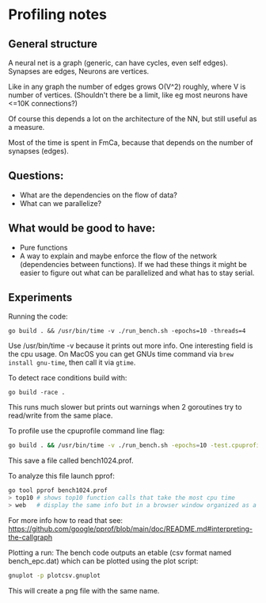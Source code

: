 # Profiling notes

## General structure
A neural net is a graph (generic, can have cycles, even self edges).
Synapses are edges, Neurons are vertices.

Like in any graph the number of edges grows O(V^2) roughly, where V is number of vertices.
(Shouldn't there be a limit, like eg most neurons have <=10K connections?)

Of course this depends a lot on the architecture of the NN, but still useful as a measure.

Most of the time is spent in FmCa, because that depends on the number of synapses (edges).

## Questions:
- What are the dependencies on the flow of data?
- What can we parallelize?

## What would be good to have:
- Pure functions
- A way to explain and maybe enforce the flow of the network (dependencies between functions).
If we had these things it might be easier to figure out what can be parallelized and what has to stay serial.

## Experiments
Running the code:
```
go build . && /usr/bin/time -v ./run_bench.sh -epochs=10 -threads=4
```

Use /usr/bin/time -v because it prints out more info. One interesting field is the cpu usage.
On MacOS you can get GNUs time command via `brew install gnu-time`, then call it via `gtime`.

To detect race conditions build with:

```
go build -race .
```

This runs much slower but prints out warnings when 2 goroutines try to read/write from the same place.

To profile use the cpuprofile command line flag:

```bash
go build . && /usr/bin/time -v ./run_bench.sh -epochs=10 -test.cpuprofile=bench1024.prof
```

This save a file called bench1024.prof.

To analyze this file launch pprof:

```bash
go tool pprof bench1024.prof
> top10 # shows top10 function calls that take the most cpu time
> web   # display the same info but in a browser window organized as a call graph
```

For more info how to read that see:
https://github.com/google/pprof/blob/main/doc/README.md#interpreting-the-callgraph

Plotting a run:
The bench code outputs an etable (csv format named bench_epc.dat) which can be plotted using the plot script:

```bash
gnuplot -p plotcsv.gnuplot
```

This will create a png file with the same name.
